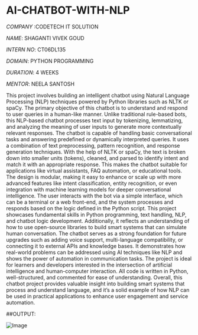 # AI-CHATBOT-WITH-NLP

*COMPANY* :CODETECH IT SOLUTION

*NAME*: SHAGANTI VIVEK GOUD

*INTERN NO*: CT06DL135

*DOMAIN*: PYTHON PROGRAMMING

*DURATION*: 4 WEEKS

*MENTOR*: NEELA SANTOSH

This project involves building an intelligent chatbot using Natural Language Processing (NLP) techniques powered by Python libraries such as NLTK or spaCy. The primary objective of this chatbot is to understand and respond to user queries in a human-like manner. Unlike traditional rule-based bots, this NLP-based chatbot processes text input by tokenizing, lemmatizing, and analyzing the meaning of user inputs to generate more contextually relevant responses. The chatbot is capable of handling basic conversational tasks and answering predefined or dynamically interpreted queries. It uses a combination of text preprocessing, pattern recognition, and response generation techniques. With the help of NLTK or spaCy, the text is broken down into smaller units (tokens), cleaned, and parsed to identify intent and match it with an appropriate response. This makes the chatbot suitable for applications like virtual assistants, FAQ automation, or educational tools. The design is modular, making it easy to enhance or scale up with more advanced features like intent classification, entity recognition, or even integration with machine learning models for deeper conversational intelligence. The user interacts with the bot via a simple interface, which can be a terminal or a web front-end, and the system processes and responds based on the logic defined in the Python script. This project showcases fundamental skills in Python programming, text handling, NLP, and chatbot logic development. Additionally, it reflects an understanding of how to use open-source libraries to build smart systems that can simulate human conversation. The chatbot serves as a strong foundation for future upgrades such as adding voice support, multi-language compatibility, or connecting it to external APIs and knowledge bases. It demonstrates how real-world problems can be addressed using AI techniques like NLP and shows the power of automation in communication tasks. The project is ideal for learners and developers interested in the intersection of artificial intelligence and human-computer interaction. All code is written in Python, well-structured, and commented for ease of understanding. Overall, this chatbot project provides valuable insight into building smart systems that process and understand language, and it’s a solid example of how NLP can be used in practical applications to enhance user engagement and service automation.


##OUTPUT:

![Image](https://github.com/user-attachments/assets/66dc7ddc-b5ae-4851-99bb-531170af1e44)
